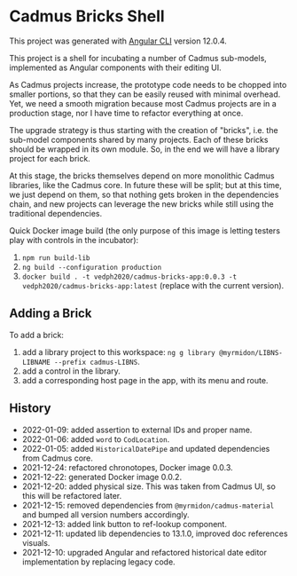 # Cadmus Bricks Shell

This project was generated with [Angular CLI](https://github.com/angular/angular-cli) version 12.0.4.

This project is a shell for incubating a number of Cadmus sub-models, implemented as Angular components with their editing UI.

As Cadmus projects increase, the prototype code needs to be chopped into smaller portions, so that they can be easily reused with minimal overhead. Yet, we need a smooth migration because most Cadmus projects are in a production stage, nor I have time to refactor everything at once.

The upgrade strategy is thus starting with the creation of "bricks", i.e. the sub-model components shared by many projects. Each of these bricks should be wrapped in its own module. So, in the end we will have a library project for each brick.

At this stage, the bricks themselves depend on more monolithic Cadmus libraries, like the Cadmus core. In future these will be split; but at this time, we just depend on them, so that nothing gets broken in the dependencies chain, and new projects can leverage the new bricks while still using the traditional dependencies.

Quick Docker image build (the only purpose of this image is letting testers play with controls in the incubator):

1. `npm run build-lib`
2. `ng build --configuration production`
3. `docker build . -t vedph2020/cadmus-bricks-app:0.0.3 -t vedph2020/cadmus-bricks-app:latest` (replace with the current version).

## Adding a Brick

To add a brick:

1. add a library project to this workspace: `ng g library @myrmidon/LIBNS-LIBNAME --prefix cadmus-LIBNS`.
2. add a control in the library.
3. add a corresponding host page in the app, with its menu and route.

## History

- 2022-01-09: added assertion to external IDs and proper name.
- 2022-01-06: added `word` to `CodLocation`.
- 2022-01-05: added `HistoricalDatePipe` and updated dependencies from Cadmus core.
- 2021-12-24: refactored chronotopes, Docker image 0.0.3.
- 2021-12-22: generated Docker image 0.0.2.
- 2021-12-20: added physical size. This was taken from Cadmus UI, so this will be refactored later.
- 2021-12-15: removed dependencies from `@myrmidon/cadmus-material` and bumped all version numbers accordingly.
- 2021-12-13: added link button to ref-lookup component.
- 2021-12-11: updated lib dependencies to 13.1.0, improved doc references visuals.
- 2021-12-10: upgraded Angular and refactored historical date editor implementation by replacing legacy code.
